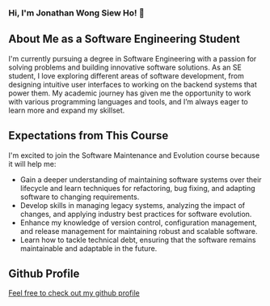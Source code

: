 ### Hi, I'm Jonathan Wong Siew Ho! 👋
## About Me as a Software Engineering Student
I'm currently pursuing a degree in Software Engineering with a passion for solving problems and building innovative software solutions. As an SE student, I love exploring different areas of software development, from designing intuitive user interfaces to working on the backend systems that power them. My academic journey has given me the opportunity to work with various programming languages and tools, and I’m always eager to learn more and expand my skillset.

## Expectations from This Course
I'm excited to join the Software Maintenance and Evolution course because it will help me:

- Gain a deeper understanding of maintaining software systems over their lifecycle and learn techniques for refactoring, bug fixing, and adapting software to changing requirements.
- Develop skills in managing legacy systems, analyzing the impact of changes, and applying industry best practices for software evolution.
- Enhance my knowledge of version control, configuration management, and release management for maintaining robust and scalable software.
- Learn how to tackle technical debt, ensuring that the software remains maintainable and adaptable in the future.

## Github Profile
[Feel free to check out my github profile](https://github.com/26Jon)
